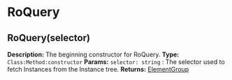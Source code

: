 # RoQuery
## RoQuery(selector)
**Description:**
The beginning constructor for RoQuery.
**Type:**
`Class:Method:constructor`
**Params:**
`selector: string`
:   The selector used to fetch Instances from the Instance tree.
**Returns:**
[ElementGroup](#elementgroup)
